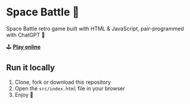 # Space Battle 🚀

Space Battle retro game built with HTML & JavaScript, pair-programmed with ChatGPT 🤖

🕹️ [**Play online**](https://space-battle-retro.netlify.app)

## Run it locally

1. Clone, fork or download this repository
2. Open the `src/index.html` file in your browser
3. Enjoy 🔫
